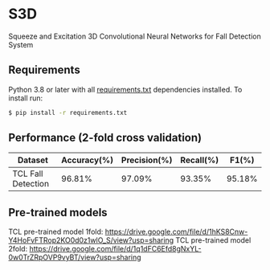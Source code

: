 # S3D
Squeeze and Excitation 3D Convolutional Neural Networks for Fall Detection System

## Requirements
Python 3.8 or later with all [requirements.txt](https://github.com/baek2sm/S3D/blob/master/requirements.txt) dependencies installed. To install run:
```bash
$ pip install -r requirements.txt
```

## Performance (2-fold cross validation)
  Dataset|Accuracy(%)|Precision(%)|Recall(%)|F1(%)
  -----|--|--|--|--
  TCL Fall Detection|96.81%|97.09%|93.35%|95.18%

## Pre-trained models
TCL pre-trained model 1fold: https://drive.google.com/file/d/1hKS8Cnw-Y4HoFvFTRop2KO0d0z1wlO_S/view?usp=sharing
TCL pre-trained model 2fold: https://drive.google.com/file/d/1q1dFC6Efd8gNxYL-0w0TrZRpOVP9vyBT/view?usp=sharing
